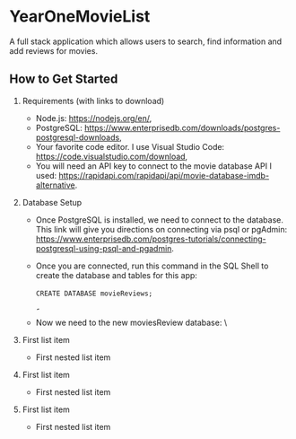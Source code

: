 # YearOneMovieList
A full stack application which allows users to search, find information and add reviews for movies.

## How to Get Started 

1.  Requirements (with links to download)
     - Node.js: https://nodejs.org/en/,
     - PostgreSQL: https://www.enterprisedb.com/downloads/postgres-postgresql-downloads,
     - Your favorite code editor.  I use Visual Studio Code:  https://code.visualstudio.com/download,
     - You will need an API key to connect to the movie database API I used:  https://rapidapi.com/rapidapi/api/movie-database-imdb-alternative.

2. Database Setup
     - Once PostgreSQL is installed, we need to connect to the database.  This link will give you directions on connecting via psql or pgAdmin:  https://www.enterprisedb.com/postgres-tutorials/connecting-postgresql-using-psql-and-pgadmin.
     - Once you are connected, run this command in the SQL Shell to create the database and tables for this app:
     \
     \
           `CREATE DATABASE movieReviews;`
           \
           \
           <img width="5" alt="Screen Shot 2021-08-18 at 9 45 25 AM" src="https://user-images.githubusercontent.com/29390297/129938903-e113aa0c-3605-4f9e-9d3d-dbc91f2f3ec4.png">


     - Now we need to the new moviesReview database:
       \
       

        




























100. First list item
     - First nested list item

100. First list item
     - First nested list item

100. First list item
     - First nested list item
